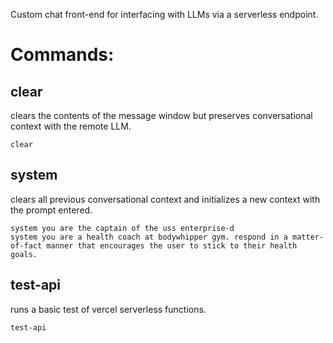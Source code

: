 Custom chat front-end for interfacing with LLMs via a serverless endpoint.

# Commands:

## clear
clears the contents of the message window but preserves conversational context with the remote LLM.
```
clear
```

## system
clears all previous conversational context and initializes a new context with the prompt entered.
```
system you are the captain of the uss enterprise-d
system you are a health coach at bodywhipper gym. respond in a matter-of-fact manner that encourages the user to stick to their health goals.
```

## test-api
runs a basic test of vercel serverless functions.
```
test-api
```
